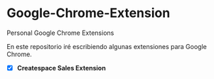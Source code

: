 # Google-Chrome-Extension
Personal Google Chrome Extensions

En este repositorio iré escribiendo algunas extensiones para Google Chrome. 

- [x] **Createspace Sales Extension** 



    




